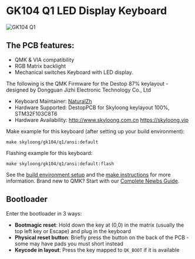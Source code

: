 # GK104 Q1 LED Display Keyboard

![GK104 Q1](https://i.imgur.com/TYx22dhh.jpg)

## The PCB features:
* QMK & VIA compatibility
* RGB Matrix backlight
* Mechanical switches Keyboard with LED display.


The following is the QMK Firmware for the Destop 87% keylayout -  designed by Dongguan Jizhi Electronic Technology Co., Ltd

* Keyboard Maintainer: [NaturalZh](https://github.com/NaturalZh)
* Hardware Supported: DestopPCB for Skyloong keylayout 100%, STM32F103C8T6
* Hardware Availability: http://www.skyloong.com.cn  https://skyloong.vip

Make example for this keyboard (after setting up your build environment):

    make skyloong/gk104/q1/ansi:default

Flashing example for this keyboard:

    make skyloong/gk104/q1/ansi:default:flash

See the [build environment setup](https://docs.qmk.fm/#/getting_started_build_tools) and the [make instructions](https://docs.qmk.fm/#/getting_started_make_guide) for more information. Brand new to QMK? Start with our [Complete Newbs Guide](https://docs.qmk.fm/#/newbs).

## Bootloader

Enter the bootloader in 3 ways:

* **Bootmagic reset**: Hold down the key at (0,0) in the matrix (usually the top left key or Escape) and plug in the keyboard
* **Physical reset button**: Briefly press the button on the back of the PCB - some may have pads you must short instead
* **Keycode in layout**: Press the key mapped to `QK_BOOT` if it is available
